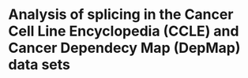 # Analysis of splicing in the Cancer Cell Line Encyclopedia (CCLE) and Cancer Dependecy Map (DepMap) data sets
 
